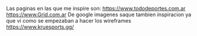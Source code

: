 Las paginas en las que me inspire son:
https://www.tododeportes.com.ar  
https://www.Grid.com.ar
De google imagenes saque tambien inspiracion ya que vi como se empezaban a hacer los wireframes
https://www.kruesports.gg/  
